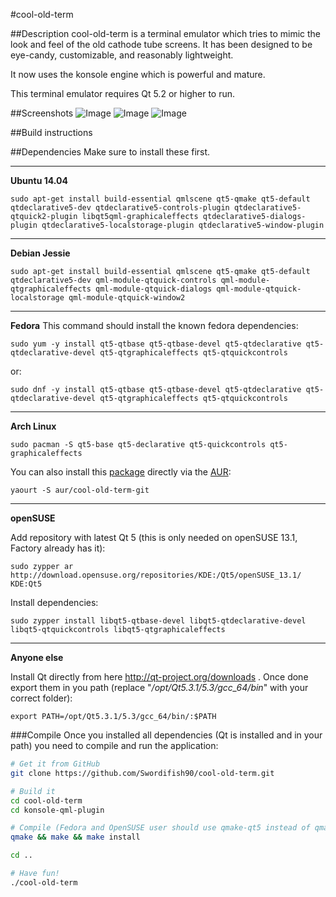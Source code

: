 #cool-old-term

##Description
cool-old-term is a terminal emulator which tries to mimic the look and feel of the old cathode tube screens.
It has been designed to be eye-candy, customizable, and reasonably lightweight.

It now uses the konsole engine which is powerful and mature.

This terminal emulator requires Qt 5.2 or higher to run.

##Screenshots
![Image](<http://i.imgur.com/NUfvnlu.png>)
![Image](<http://i.imgur.com/4LpfLF8.png>)
![Image](<http://i.imgur.com/MMmM6Ht.png>)

##Build instructions

##Dependencies
Make sure to install these first.

---

**Ubuntu 14.04**

    sudo apt-get install build-essential qmlscene qt5-qmake qt5-default qtdeclarative5-dev qtdeclarative5-controls-plugin qtdeclarative5-qtquick2-plugin libqt5qml-graphicaleffects qtdeclarative5-dialogs-plugin qtdeclarative5-localstorage-plugin qtdeclarative5-window-plugin

---

**Debian Jessie**

    sudo apt-get install build-essential qmlscene qt5-qmake qt5-default qtdeclarative5-dev qml-module-qtquick-controls qml-module-qtgraphicaleffects qml-module-qtquick-dialogs qml-module-qtquick-localstorage qml-module-qtquick-window2

---

**Fedora**
This command should install the known fedora dependencies:
```
sudo yum -y install qt5-qtbase qt5-qtbase-devel qt5-qtdeclarative qt5-qtdeclarative-devel qt5-qtgraphicaleffects qt5-qtquickcontrols
```
or:
```
sudo dnf -y install qt5-qtbase qt5-qtbase-devel qt5-qtdeclarative qt5-qtdeclarative-devel qt5-qtgraphicaleffects qt5-qtquickcontrols
```
---

**Arch Linux**

    sudo pacman -S qt5-base qt5-declarative qt5-quickcontrols qt5-graphicaleffects
    
You can also install this [package](https://aur.archlinux.org/packages/cool-old-term-git/) directly via the [AUR](https://aur.archlinux.org):

    yaourt -S aur/cool-old-term-git

---

**openSUSE**

Add repository with latest Qt 5 (this is only needed on openSUSE 13.1, Factory already has it):

    sudo zypper ar http://download.opensuse.org/repositories/KDE:/Qt5/openSUSE_13.1/ KDE:Qt5

Install dependencies:

    sudo zypper install libqt5-qtbase-devel libqt5-qtdeclarative-devel libqt5-qtquickcontrols libqt5-qtgraphicaleffects

---

**Anyone else**

Install Qt directly from here http://qt-project.org/downloads . Once done export them in you path (replace "_/opt/Qt5.3.1/5.3/gcc_64/bin_" with your correct folder):
    
    export PATH=/opt/Qt5.3.1/5.3/gcc_64/bin/:$PATH

###Compile
Once you installed all dependencies (Qt is installed and in your path) you need to compile and run the application: 

```bash
# Get it from GitHub
git clone https://github.com/Swordifish90/cool-old-term.git

# Build it
cd cool-old-term
cd konsole-qml-plugin

# Compile (Fedora and OpenSUSE user should use qmake-qt5 instead of qmake)
qmake && make && make install

cd ..

# Have fun!
./cool-old-term
```
